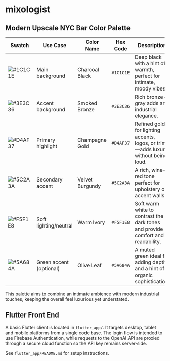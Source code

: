 # mixologist

## Modern Upscale NYC Bar Color Palette

| Swatch | Use Case | Color Name | Hex Code | Description |
| ------ | -------- | ---------- | -------- | ----------- |
| ![#1C1C1E](https://via.placeholder.com/15/1C1C1E/000000?text=+) | Main background | Charcoal Black | `#1C1C1E` | Deep black with a hint of warmth, perfect for intimate, moody vibes. |
| ![#3E3C36](https://via.placeholder.com/15/3E3C36/000000?text=+) | Accent background | Smoked Bronze | `#3E3C36` | Rich bronze-gray adds an industrial elegance. |
| ![#D4AF37](https://via.placeholder.com/15/D4AF37/000000?text=+) | Primary highlight | Champagne Gold | `#D4AF37` | Refined gold for lighting accents, logos, or trim—adds luxury without being loud. |
| ![#5C2A3A](https://via.placeholder.com/15/5C2A3A/000000?text=+) | Secondary accent | Velvet Burgundy | `#5C2A3A` | A rich, wine-red tone perfect for upholstery or accent walls. |
| ![#F5F1E8](https://via.placeholder.com/15/F5F1E8/000000?text=+) | Soft lighting/neutral | Warm Ivory | `#F5F1E8` | Soft warm white to contrast the dark tones and provide comfort and readability. |
| ![#5A684A](https://via.placeholder.com/15/5A684A/000000?text=+) | Green accent (optional) | Olive Leaf | `#5A684A` | A muted green ideal for adding depth and a hint of organic sophistication. |

This palette aims to combine an intimate ambience with modern industrial touches, keeping the overall feel luxurious yet understated.

## Flutter Front End

A basic Flutter client is located in `flutter_app/`. It targets desktop, tablet and mobile platforms from a single code base. The login flow is intended to use Firebase Authentication, while requests to the OpenAI API are proxied through a secure cloud function so the API key remains server‑side.

See `flutter_app/README.md` for setup instructions.
